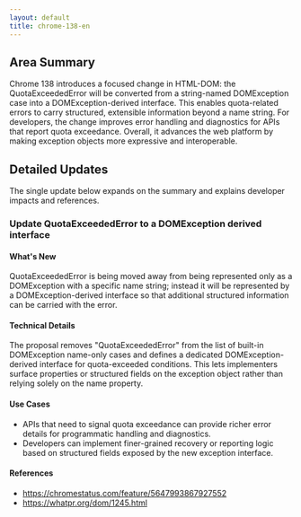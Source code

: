 ```yaml
---
layout: default
title: chrome-138-en
---
```


## Area Summary

Chrome 138 introduces a focused change in HTML-DOM: the QuotaExceededError will be converted from a string-named DOMException case into a DOMException-derived interface. This enables quota-related errors to carry structured, extensible information beyond a name string. For developers, the change improves error handling and diagnostics for APIs that report quota exceedance. Overall, it advances the web platform by making exception objects more expressive and interoperable.

## Detailed Updates

The single update below expands on the summary and explains developer impacts and references.

### Update QuotaExceededError to a DOMException derived interface

#### What's New
QuotaExceededError is being moved away from being represented only as a DOMException with a specific name string; instead it will be represented by a DOMException-derived interface so that additional structured information can be carried with the error.

#### Technical Details
The proposal removes "QuotaExceededError" from the list of built-in DOMException name-only cases and defines a dedicated DOMException-derived interface for quota-exceeded conditions. This lets implementers surface properties or structured fields on the exception object rather than relying solely on the name property.

#### Use Cases
- APIs that need to signal quota exceedance can provide richer error details for programmatic handling and diagnostics.
- Developers can implement finer-grained recovery or reporting logic based on structured fields exposed by the new exception interface.

#### References
- https://chromestatus.com/feature/5647993867927552
- https://whatpr.org/dom/1245.html
